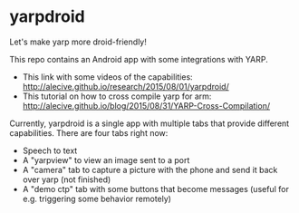 # yarpdroid

Let's make yarp more droid-friendly!

This repo contains an Android app with some integrations with YARP.

 * This link with some videos of the capabilities: http://alecive.github.io/research/2015/08/01/yarpdroid/
 * This tutorial on how to cross compile yarp for arm: http://alecive.github.io/blog/2015/08/31/YARP-Cross-Compilation/

Currently, yarpdroid is a single app with multiple tabs that provide different capabilities. There are four tabs right now:

 * Speech to text
 * A "yarpview" to view an image sent to a port
 * A "camera" tab to capture a picture with the phone and send it back over yarp (not finished)
 * A "demo ctp" tab with some buttons that become messages (useful for e.g. triggering some behavior remotely)
